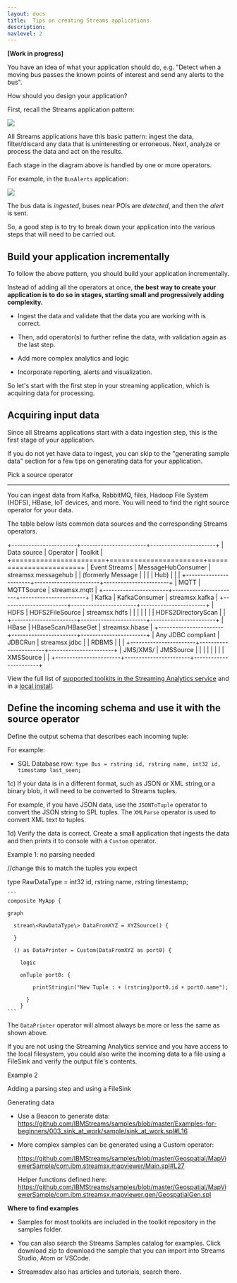 ```yaml
---
layout: docs
title:  Tips on creating Streams applications
description:  
navlevel: 2
---
```

**[Work in progress]**

You have an idea of what your application should do, e.g. "Detect when a moving bus passes the known points of interest and send any alerts to the bus".

How should you design your application?

First, recall the Streams application pattern:

![](/streamsx.documentation/images/atom/jpg/pattern.jpg)

All Streams applications have this basic pattern: ingest the data, filter/discard any data that is uninteresting or erroneous. Next, analyze or process the data and act on the results.

Each stage in the diagram above is handled by one or more operators.


For example, in the `BusAlerts` application:

![](/streamsx.documentation/images/atom/jpg/phases2.jpg)

The bus data is *ingested*, buses near POIs are *detected*, and then the
*alert* is sent.

So, a good step is to try to break down your application into the various steps that will need to be carried out.

Build your application incrementally
------

To follow the above pattern, you should build your application incrementally.

Instead of adding all the operators at once, **the best way to create your application is to do so in stages, starting small and progressively adding complexity.**

-   Ingest the data and validate that the data you are working with is
    correct.

-   Then, add operator(s) to further refine the data, with validation again as the last step.

-   Add more complex analytics and logic

-   Incorporate reporting, alerts and visualization.

So let's start with the first step in your streaming application, which is acquiring data for processing.

Acquiring input data
--------

Since all Streams applications start with a data ingestion step, this is the first stage of your application.

If you do not yet have data to ingest, you can skip to the "generating sample data" section for a few tips on generating data for your application.

Pick a source operator
______

You can ingest data from Kafka, RabbitMQ, files, Hadoop File System (HDFS), HBase, IoT devices, and more.  You will need to find the right source operator for your data.

The table below lists common data sources and the corresponding Streams operators.

+-----------------------+-----------------------+-----------------------+
| Data source           | Operator              | Toolkit               |
+=======================+=======================+=======================+
| Event Streams         | MessageHubConsumer    | streamsx.messagehub   |
| (formerly Message     |                       |                       |
| Hub)                  |                       |                       |
+-----------------------+-----------------------+-----------------------+
| MQTT                  | MQTTSource            | streamsx.mqtt         |
+-----------------------+-----------------------+-----------------------+
| Kafka                 | KafkaConsumer         | streamsx.kafka        |
+-----------------------+-----------------------+-----------------------+
| HDFS                  | HDFS2FileSource       | streamsx.hdfs         |
|                       |                       |                       |
|                       | HDFS2DirectoryScan    |                       |
+-----------------------+-----------------------+-----------------------+
| HBase                 | HBaseScan/HBaseGet    | streamsx.hbase        |
+-----------------------+-----------------------+-----------------------+
| Any JDBC compliant    | JDBCRun               | streamsx.jdbc         |
| RDBMS                 |                       |                       |
+-----------------------+-----------------------+-----------------------+
| JMS/XMS/              | JMSSource             |                       |
|                       |                       |                       |
|                       | XMSSource             |                       |
+-----------------------+-----------------------+-----------------------+


View the full list of [supported toolkits in the Streaming Analytics service](https://cloud.ibm.com/docs/services/StreamingAnalytics/compatible_toolkits.html#compatible_toolkits) and in a [local install](https://www.ibm.com/support/knowledgecenter/SSCRJU_4.3.0/com.ibm.streams.toolkits.doc/spldoc/dita/toolkits/toolkits.html).


Define the incoming schema and use it with the source operator
-----

Define the output schema that describes each incoming tuple:

For example:

* SQL Database row: `type Bus = rstring id, rstring name, int32 id, timestamp last_seen;`

1c) If your data is in a different format, such as JSON or XML string,or a binary blob, it will need to be converted to Streams tuples.

For example, if you have JSON data, use the `JSONToTuple` operator to convert the JSON string to SPL tuples. The `XMLParse` operator is used to convert XML text to tuples.

1d) Verify the data is correct. Create a small application that ingests the data and then prints it to console with a `Custom` operator.

Example 1: no parsing needed

//change this to match the tuples you expect

type RawDataType = int32 id, rstring name, rstring timestamp;

    ```
    composite MyApp {

    graph

      stream\<RawDataType\> DataFromXYZ = XYZSource() {

      }

      () as DataPrinter = Custom(DataFromXYZ as port0) {

        logic

        onTuple port0: {

            printStringLn("New Tuple : + (rstring)port0.id + port0.name");

          }
        }
    ```

The `DataPrinter` operator will almost always be more or less the same as shown above.

If you are not using the Streaming Analytics service and you have access to the local filesystem, you could also write the incoming data to a file using a FileSink and verify the output file's contents.

Example 2

Adding a parsing step and using a FileSink

Generating data

-   Use a Beacon to generate data:
    <https://github.com/IBMStreams/samples/blob/master/Examples-for-beginners/003_sink_at_work/sample/sink_at_work.spl#L16>

-   More complex samples can be generated using a Custom operator:

    <https://github.com/IBMStreams/samples/blob/master/Geospatial/MapViewerSample/com.ibm.streamsx.mapviewer/Main.spl#L27>

    Helper functions defined here:
    https://github.com/IBMStreams/samples/blob/master/Geospatial/MapViewerSample/com.ibm.streamsx.mapviewer.gen/GeospatialGen.spl

**Where to find examples**

-   Samples for most toolkits are included in the toolkit repository in
    the samples folder.

-   You can also search the Streams Samples catalog for examples. Click
    download zip to download the sample that you can import into Streams
    Studio, Atom or VSCode.

-   Streamsdev also has articles and tutorials, search there.
